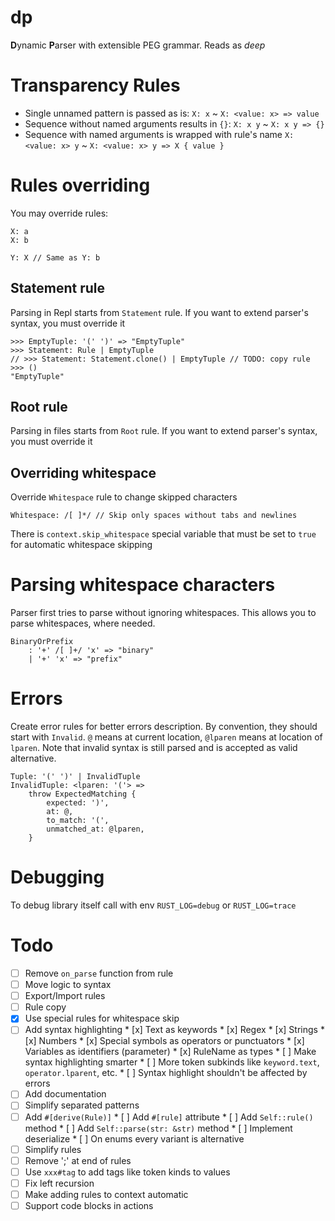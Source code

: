 # dp
**D**ynamic **P**arser with extensible PEG grammar. Reads as *deep*

# Transparency Rules
* Single unnamed pattern is passed as is:
  `X: x` ~ `X: <value: x> => value`
* Sequence without named arguments results in `{}`:
  `X: x y` ~ `X: x y => {}`
* Sequence with named arguments is wrapped with rule's name
  `X: <value: x> y` ~ `X: <value: x> y => X { value }`

# Rules overriding
You may override rules:
```
X: a
X: b

Y: X // Same as Y: b
```

## Statement rule
Parsing in Repl starts from `Statement` rule.
If you want to extend parser's syntax, you must override it
```
>>> EmptyTuple: '(' ')' => "EmptyTuple"
>>> Statement: Rule | EmptyTuple
// >>> Statement: Statement.clone() | EmptyTuple // TODO: copy rule
>>> ()
"EmptyTuple"
```

## Root rule
Parsing in files starts from `Root` rule.
If you want to extend parser's syntax, you must override it

## Overriding whitespace
Override `Whitespace` rule to change skipped characters
```
Whitespace: /[ ]*/ // Skip only spaces without tabs and newlines
```
There is `context.skip_whitespace` special variable that must be set to `true` for automatic whitespace skipping

# Parsing whitespace characters
Parser first tries to parse without ignoring whitespaces.
This allows you to parse whitespaces, where needed.
```
BinaryOrPrefix
	: '+' /[ ]+/ 'x' => "binary"
	| '+' 'x' => "prefix"
```

# Errors
Create error rules for better errors description. By convention, they should start with `Invalid`.
`@` means at current location,
`@lparen` means at location of `lparen`.
Note that invalid syntax is still parsed and is accepted as valid alternative.
```
Tuple: '(' ')' | InvalidTuple
InvalidTuple: <lparen: '('> =>
	throw ExpectedMatching {
		expected: ')',
		at: @,
		to_match: '(',
		unmatched_at: @lparen,
	}
```

# Debugging
To debug library itself call with env `RUST_LOG=debug` or `RUST_LOG=trace`

# Todo
* [ ] Remove `on_parse` function from rule
* [ ] Move logic to syntax
* [ ] Export/Import rules
* [ ] Rule copy
* [x] Use special rules for whitespace skip
* [ ] Add syntax highlighting
	  * [x] Text as keywords
	  * [x] Regex
	  * [x] Strings
	  * [x] Numbers
	  * [x] Special symbols as operators or punctuators
	  * [x] Variables as identifiers (parameter)
	  * [x] RuleName as types
	  * [ ] Make syntax highlighting smarter
	  * [ ] More token subkinds like `keyword.text`, `operator.lparent`, etc.
	  * [ ] Syntax highlight shouldn't be affected by errors
* [ ] Add documentation
* [ ] Simplify separated patterns
* [ ] Add `#[derive(Rule)]`
      * [ ] Add `#[rule]` attribute
	  * [ ] Add `Self::rule()` method
	  * [ ] Add `Self::parse(str: &str)` method
      * [ ] Implement deserialize
	  * [ ] On enums every variant is alternative
* [ ] Simplify rules
* [ ] Remove ';' at end of rules
* [ ] Use `xxx#tag` to add tags like token kinds to values
* [ ] Fix left recursion
* [ ] Make adding rules to context automatic
* [ ] Support code blocks in actions